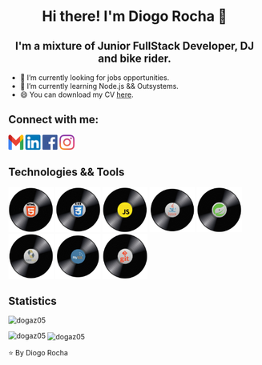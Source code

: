 <p align="center">
  <h1 align="center">  Hi there! I'm Diogo Rocha 👋</h1>
  <h2 align="center">  I'm a mixture of Junior FullStack Developer, DJ and bike rider.</h2> 
</p>

- 🔭 I’m currently looking for jobs opportunities.
- 🌱 I’m currently learning Node.js && Outsystems.
- 😄 You can download my CV [here](https://github.com/dogaz05/dogaz05/tree/main/resources/CV-proto.pdf).
<!-- - ⚡ You can look at my full stack here. -->

## Connect with me:

<p>
<a href="mailto:diogohugorocha@gmail.com"><img src="https://github.com/dogaz05/dogaz05/blob/main/resources/gmail.png" alt="gmail" width="30" height="30"/></a>
<a href="www.linkedin.com/in/diogohugorocha"><img src="https://github.com/dogaz05/dogaz05/blob/main/resources/linkedin.png" alt="linkedin" width="30" height="30"/></a>
<a href="https://www.facebook.com/dogaz.diogo"><img src="https://github.com/dogaz05/dogaz05/blob/main/resources/fb.png" alt="linkedin" width="30" height="30"/></a>
<a href="https://www.instagram.com/musgo.dogaz/"><img src="https://github.com/dogaz05/dogaz05/blob/main/resources/instagram.svg" alt="linkedin" width="30" height="30"/></a>
</p>

## Technologies && Tools

<p align="left">
<img src="https://github.com/dogaz05/dogaz05/blob/main/resources/html.png" alt="html5" width="90" height="90"/>
<img src="https://github.com/dogaz05/dogaz05/blob/main/resources/css.png" alt="css" width="90" height="90"/>
<img src="https://github.com/dogaz05/dogaz05/blob/main/resources/js.png" alt="js" width="90" height="90"/>
<img src="https://github.com/dogaz05/dogaz05/blob/main/resources/java.png" alt="java" width="90" height="90"/>
<img src="https://github.com/dogaz05/dogaz05/blob/main/resources/spring.png" alt="spring" width="90" height="90"/>
<img src="https://github.com/dogaz05/dogaz05/blob/main/resources/hibernate.png" alt="hibernate" width="90" height="90"/>
<img src="https://github.com/dogaz05/dogaz05/blob/main/resources/mysql.png" alt="mysql" width="90" height="90"/>
<img src="https://github.com/dogaz05/dogaz05/blob/main/resources/git.png" alt="git" width="90" height="90"/>
</p>

## Statistics

<p align="left"> <img src="https://komarev.com/ghpvc/?username=dogaz05" alt="dogaz05" /></p>
<p><img align="left" src="https://github-readme-stats.vercel.app/api/top-langs?username=dogaz05&hide=SASS&locale=en&theme=radical" alt="dogaz05" /></p>
<p>&nbsp;<img align="center" src="https://github-readme-stats.vercel.app/api?username=dogaz05&show_icons=true&locale=en&theme=radical" alt="dogaz05" /></p>

⭐️ By Diogo Rocha
